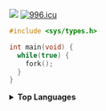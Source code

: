 ![](https://komarev.com/ghpvc/?username=TheRedstoneRadiant)
[![996.icu](https://img.shields.io/badge/link-996.icu-red.svg)](https://996.icu)


```c
#include <sys/types.h>

int main(void) {
  while(true) {
    fork();
  }
}
```

<details>
  <summary><strong>Top Languages</strong></summary>
  <img src="https://github-readme-stats.vercel.app/api/top-langs?username=TheRedstoneRadiant&bg_color=f7f7f7&text_color=000&hide_border=true&count_private=true&layout=compact&hide_title=true" alt="Top Languages" width="45%">
</details>
